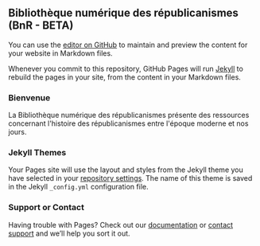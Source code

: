 ## Bibliothèque numérique des républicanismes (BnR - BETA)

You can use the [editor on GitHub](https://github.com/SaltwaterCroc/biblio-num-republic/edit/gh-pages/index.md) to maintain and preview the content for your website in Markdown files.

Whenever you commit to this repository, GitHub Pages will run [Jekyll](https://jekyllrb.com/) to rebuild the pages in your site, from the content in your Markdown files.

### Bienvenue

La Bibliothèque numérique des républicanismes présente des ressources concernant l'histoire des républicanismes entre l'époque moderne et nos jours.


### Jekyll Themes

Your Pages site will use the layout and styles from the Jekyll theme you have selected in your [repository settings](https://github.com/SaltwaterCroc/biblio-num-republic/settings/pages). The name of this theme is saved in the Jekyll `_config.yml` configuration file.

### Support or Contact

Having trouble with Pages? Check out our [documentation](https://docs.github.com/categories/github-pages-basics/) or [contact support](https://support.github.com/contact) and we’ll help you sort it out.
